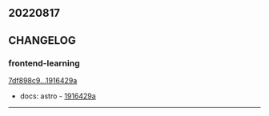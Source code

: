 ## 20220817

## CHANGELOG

### frontend-learning

[7df898c9...1916429a](https://github.com/zhbhun/frontend-learning/compare/7df898c9...1916429a)

* docs: astro - [1916429a](https://github.com/zhbhun/frontend-learning/commit/1916429aaffeaeb85dd9d0910943c37bfb165d20)

---

